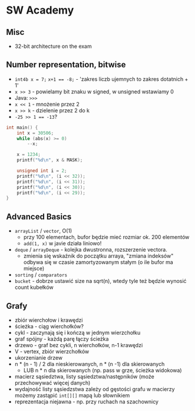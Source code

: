 # SW Academy

## Misc

* 32-bit architecture on the exam

## Number representation, bitwise

* `int4b x = 7;` `x+1 == -8;` - 'zakres liczb ujemnych to zakres dotatnich + 1'
* `x >> 3` - powielamy bit znaku w signed, w unsigned wstawiamy 0
* Java: `>>>`
* `x << 1` - mnożenie przez 2
* `x >> k` - dzielenie przez 2 do k
* `-25 >> 1 == -13`?

```c
int main() {
    int x = 30506;
    while (abs(x) >= 0)
        --x;

    x = 1234;
    printf("%d\n", x & MASK);

    unsigned int i = 2;
    printf("%d\n", (i << 32));
    printf("%d\n", (i << 31));
    printf("%d\n", (i << 30));
    printf("%d\n", (i << 29));
}
```

## Advanced Basics

* `arrayList` / `vector`, O(1)
  * przy 100 elementach, bufor będzie mieć rozmiar ok. 200 elementów
  * `add(1, x)` w javie działa liniowo!
* `deque` / `arrayDeque` - kolejka dwustronna, rozszerzenie vectora.
  * zmienia się wskaźnik do początku arraya, "zmiana indeksów" odbywa się
    w czasie zamortyzowanym stałym (o ile bufor ma miejsce)
* `sorting` / `comparators`
* `bucket` - dobrze ustawić size na sqrt(n), wtedy tyle też będzie wynosić count
  kubełków

## Grafy

* zbiór wierchołow i krawędzi
* ścieżka - ciąg wierchołków?
* cykl - zaczynają się i kończą w jednym wierzchołku
* graf spójny - każdą parę łączy ścieżka
* drzewo - graf bez cykli, n wierchołków, n-1 krawędzi
* V - vertex, zbiór wierzchołków
* ukorzenianie drzew
* n * (n - 1) / 2 dla nieskierowanych, n * (n -1) dla skierowanych
  * LUB n * n dla skierowanych (np. pass w grze, ścieżka widokowa)
* macierz sąsiedztwa, listy sąsiedztwa/następników (może przechowywać więcej
  danych)
* wydajność listy sąsiedzstwa zależy od gęstości grafu
  w macierzy możemy zastąpić `int[][]` mapą lub słownikiem
* reprezentacja niejawna - np. przy ruchach na szachownicy
